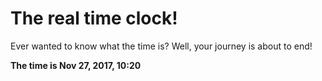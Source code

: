 # The real time clock!

Ever wanted to know what the time is? Well, your journey is about to end!

**The time is Nov 27, 2017, 10:20**